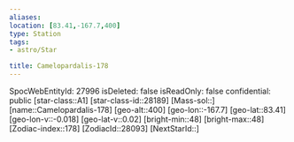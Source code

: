 ```yaml
---
aliases: 
location: [83.41,-167.7,400]
type: Station
tags:
- astro/Star

title: Camelopardalis-178
---
```

SpocWebEntityId: 27996
isDeleted: false
isReadOnly: false
confidential: public
[star-class::A1]
[star-class-id::28189]
[Mass-sol::]
[name::Camelopardalis-178]
[geo-alt::400]
[geo-lon::-167.7]
[geo-lat::83.41]
[geo-lon-v::-0.018]
[geo-lat-v::0.02]
[bright-min::48]
[bright-max::48]
[Zodiac-index::178]
[ZodiacId::28093]
[NextStarId::]



